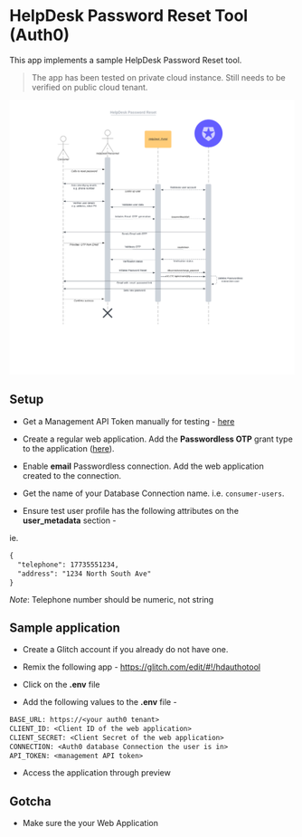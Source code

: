 # HelpDesk Password Reset Tool (Auth0)

This app implements a sample HelpDesk Password Reset tool. 

> The app has been tested on private cloud instance. Still needs to be verified on public cloud tenant.

![HelpDesk Password Reset](public/images/HelpDeskPasswordReset.png)

## Setup

* Get a Management API Token manually for testing - [here](https://auth0.com/docs/secure/tokens/access-tokens/get-management-api-access-tokens-for-testing)
* Create a regular web application. Add the **Passwordless OTP** grant type to the application ([here](https://auth0.com/docs/authenticate/passwordless/implement-login/embedded-login/native)).

* Enable **email** Passwordless connection. Add the web application created to the connection.

* Get the name of your Database Connection name. i.e. `consumer-users`.
* Ensure test user profile has the following attributes on the **user_metadata** section -

ie.
```
{
  "telephone": 17735551234,
  "address": "1234 North South Ave"
}
```

*Note*: Telephone number should be numeric, not string

## Sample application

* Create a Glitch account if you already do not have one. 
  
* Remix the following app - https://glitch.com/edit/#!/hdauthotool

* Click on the **.env** file

* Add the following values to the **.env** file -

```
BASE_URL: https://<your auth0 tenant>
CLIENT_ID: <Client ID of the web application>
CLIENT_SECRET: <Client Secret of the web application>
CONNECTION: <Auth0 database Connection the user is in>
API_TOKEN: <management API token>

```

* Access the application through preview


## Gotcha

* Make sure the your Web Application 
